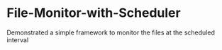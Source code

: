 # File-Monitor-with-Scheduler
Demonstrated a simple framework to monitor the files at the scheduled interval
